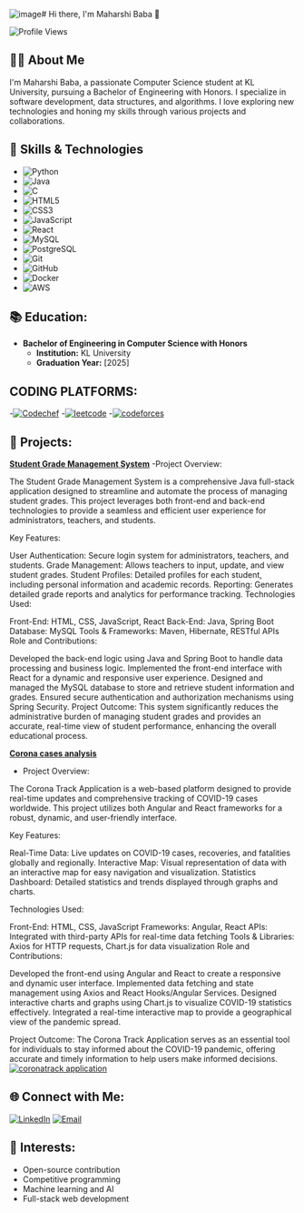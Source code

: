 ![image](https://github.com/2100032303/2100032303/assets/110448767/b56992a1-1a54-44de-90f4-68d321b4ac4a)# Hi there, I'm Maharshi Baba 👋

![Profile Views](https://komarev.com/ghpvc/?username=your-username&style=flat-square)

## 👨‍🎓 About Me

I'm Maharshi Baba, a passionate Computer Science student at KL University, pursuing a Bachelor of Engineering with Honors. I specialize in software development, data structures, and algorithms. I love exploring new technologies and honing my skills through various projects and collaborations.

## 🔧 Skills & Technologies
- ![Python](https://img.shields.io/badge/-Python-333333?style=flat&logo=python)
- ![Java](https://img.shields.io/badge/-Java-333333?style=flat&logo=java&logoColor=007396)
- ![C](https://img.shields.io/badge/-C-333333?style=flat&logo=c%2B%2B&logoColor=00599C)
- ![HTML5](https://img.shields.io/badge/-HTML5-333333?style=flat&logo=HTML5)
- ![CSS3](https://img.shields.io/badge/-CSS3-333333?style=flat&logo=css3)
- ![JavaScript](https://img.shields.io/badge/-JavaScript-333333?style=flat&logo=javascript)
- ![React](https://img.shields.io/badge/-React-333333?style=flat&logo=react)
- ![MySQL](https://img.shields.io/badge/-MySQL-333333?style=flat&logo=mysql)
- ![PostgreSQL](https://img.shields.io/badge/-PostgreSQL-333333?style=flat&logo=postgresql)
- ![Git](https://img.shields.io/badge/-Git-333333?style=flat&logo=git)
- ![GitHub](https://img.shields.io/badge/-GitHub-333333?style=flat&logo=github)
- ![Docker](https://img.shields.io/badge/-Docker-333333?style=flat&logo=docker)
- ![AWS](https://img.shields.io/badge/-AWS-333333?style=flat&logo=amazon-aws)

## 📚 Education:
- **Bachelor of Engineering in Computer Science with Honors**
  - **Institution:** KL University
  - **Graduation Year:** [2025]
    
## CODING PLATFORMS:
-[![Codechef](https://image.pngaaa.com/788/4464788-middle.png)](https://www.codechef.com/users/klu_2100032303)
-[![leetcode](https://res.cloudinary.com/apideck/image/upload/w_196,f_auto/v1660571091/marketplaces/ckgbapf48v2r20b99pe4pio5o/listings/leetcode_fyzvpo.png)](https://leetcode.com/u/2100032303/)
-[![codeforces](https://encrypted-tbn0.gstatic.com/images?q=tbn:ANd9GcQ69Ryw05X2VZZV8ktYQwsPBC6fkcOmaLIINkgVDYBY4-FhuKpHtmlZFkdo-KR9zHURxVU&usqp=CAU)](https://codeforces.com/profile/MAHARSHI_A)

## 🌟 Projects:

**[Student Grade Management System](#)**
 -Project Overview:

The Student Grade Management System is a comprehensive Java full-stack application designed to streamline and automate the process of managing student grades. This project leverages both front-end and back-end technologies to provide a seamless and efficient user experience for administrators, teachers, and students.

Key Features:

User Authentication: Secure login system for administrators, teachers, and students.
Grade Management: Allows teachers to input, update, and view student grades.
Student Profiles: Detailed profiles for each student, including personal information and academic records.
Reporting: Generates detailed grade reports and analytics for performance tracking.
Technologies Used:

Front-End: HTML, CSS, JavaScript, React
Back-End: Java, Spring Boot
Database: MySQL
Tools & Frameworks: Maven, Hibernate, RESTful APIs
Role and Contributions:

Developed the back-end logic using Java and Spring Boot to handle data processing and business logic.
Implemented the front-end interface with React for a dynamic and responsive user experience.
Designed and managed the MySQL database to store and retrieve student information and grades.
Ensured secure authentication and authorization mechanisms using Spring Security.
Project Outcome:
This system significantly reduces the administrative burden of managing student grades and provides an accurate, real-time view of student performance, enhancing the overall educational process.

**[Corona cases analysis](#)**
 - Project Overview:

The Corona Track Application is a web-based platform designed to provide real-time updates and comprehensive tracking of COVID-19 cases worldwide. This project utilizes both Angular and React frameworks for a robust, dynamic, and user-friendly interface.

Key Features:

Real-Time Data: Live updates on COVID-19 cases, recoveries, and fatalities globally and regionally.
Interactive Map: Visual representation of data with an interactive map for easy navigation and visualization.
Statistics Dashboard: Detailed statistics and trends displayed through graphs and charts.

Technologies Used:

Front-End: HTML, CSS, JavaScript
Frameworks: Angular, React
APIs: Integrated with third-party APIs for real-time data fetching
Tools & Libraries: Axios for HTTP requests, Chart.js for data visualization
Role and Contributions:

Developed the front-end using Angular and React to create a responsive and dynamic user interface.
Implemented data fetching and state management using Axios and React Hooks/Angular Services.
Designed interactive charts and graphs using Chart.js to visualize COVID-19 statistics effectively.
Integrated a real-time interactive map to provide a geographical view of the pandemic spread.

Project Outcome:
The Corona Track Application serves as an essential tool for individuals to stay informed about the COVID-19 pandemic, offering accurate and timely information to help users make informed decisions.
[![coronatrack application](https://www.shutterstock.com/image-vector/vector-illustration-coronavirus-2019ncov-covid19-600nw-1673761141.jpg)](https://maharshi1.netlify.app)

## 🌐 Connect with Me:
[![LinkedIn](https://img.shields.io/badge/-LinkedIn-0A66C2?style=flat&logo=linkedin&logoColor=white)](https://www.linkedin.com/in/addanki-maharshi-baba-747754226/)
[![Email](https://img.shields.io/badge/-Email-D14836?style=flat&logo=gmail&logoColor=white)](babamaharshi2@gmail.com)

## 📝 Interests:
- Open-source contribution
- Competitive programming
- Machine learning and AI
- Full-stack web development

